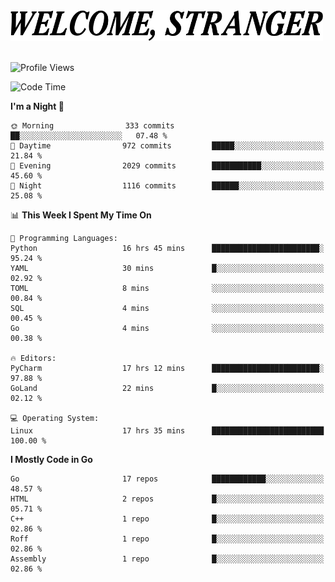 <div>
  <picture>
    <source media="(prefers-color-scheme: dark)" srcset="./headers/welcome_white.png">
    <img alt="WELCOME, STRANGER" src="./headers/welcome.png" width="500">
  </picture>
</div>

<br>

![Profile Views](https://komarev.com/ghpvc/?username=darleet&color=blue)

<!--START_SECTION:waka-->
![Code Time](http://img.shields.io/badge/Code%20Time-797%20hrs%2053%20mins-blue)

**I'm a Night 🦉** 

```text
🌞 Morning                333 commits         ██░░░░░░░░░░░░░░░░░░░░░░░   07.48 % 
🌆 Daytime                972 commits         █████░░░░░░░░░░░░░░░░░░░░   21.84 % 
🌃 Evening                2029 commits        ███████████░░░░░░░░░░░░░░   45.60 % 
🌙 Night                  1116 commits        ██████░░░░░░░░░░░░░░░░░░░   25.08 % 
```


📊 **This Week I Spent My Time On** 

```text
💬 Programming Languages: 
Python                   16 hrs 45 mins      ████████████████████████░   95.24 % 
YAML                     30 mins             █░░░░░░░░░░░░░░░░░░░░░░░░   02.92 % 
TOML                     8 mins              ░░░░░░░░░░░░░░░░░░░░░░░░░   00.84 % 
SQL                      4 mins              ░░░░░░░░░░░░░░░░░░░░░░░░░   00.45 % 
Go                       4 mins              ░░░░░░░░░░░░░░░░░░░░░░░░░   00.38 % 

🔥 Editors: 
PyCharm                  17 hrs 12 mins      ████████████████████████░   97.88 % 
GoLand                   22 mins             █░░░░░░░░░░░░░░░░░░░░░░░░   02.12 % 

💻 Operating System: 
Linux                    17 hrs 35 mins      █████████████████████████   100.00 % 
```

**I Mostly Code in Go** 

```text
Go                       17 repos            ████████████░░░░░░░░░░░░░   48.57 % 
HTML                     2 repos             █░░░░░░░░░░░░░░░░░░░░░░░░   05.71 % 
C++                      1 repo              █░░░░░░░░░░░░░░░░░░░░░░░░   02.86 % 
Roff                     1 repo              █░░░░░░░░░░░░░░░░░░░░░░░░   02.86 % 
Assembly                 1 repo              █░░░░░░░░░░░░░░░░░░░░░░░░   02.86 % 
```




<!--END_SECTION:waka-->
